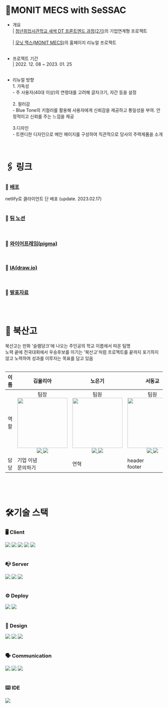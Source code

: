 # 🌱MONIT MECS with SeSSAC
* 개요 <br>
| [청년취업사관학교 새싹 DT 프론트엔드 과정(2기)](https://sesac.seoul.kr/course/active/detail.do?courseActiveSeq=1498&srchCategoryTypeCd=CATEGORY_TYPE )의 기업연계형 프로젝트
<br><br>| [모닛 맥스(MONIT MECS)](http://www.monitcorp.com/)의 홈페이지 리뉴얼 프로젝트
<br ><br >


* 프로젝트 기간 <br> | 2022. 12. 08 ~ 2023. 01. 25
 <br> <br>

* 리뉴얼 방향 <br > 1. 가독성 <br> - 주 사용자(40대 이상)의 연령대를 고려해 글자크기, 자간 등을 설정 <br><br> 2. 컬러감 <br>- Blue Tone의 키컬러를 활용해 사용자에게 신뢰감을 제공하고 통일성을 부여. 안정적이고 신뢰를 주는 느낌을 제공
<br ><br>
3.디자인 <br>-  트렌디한 디자인으로 메인 페이지를 구성하여 직관적으로 당사의 주력제품을 소개 <br ><br ><br >
# 🖇️ 링크
### 🔗 [배포](https://monit-cbp.netlify.app/)
netlify로 클라이언트 단 배포 (update. 2023.02.17)
<br ><br >

### 🔗 [팀 노션](https://yuuulya.notion.site/823cc32d696e4363bedc3e5ffb38220d)
<br >

###  🔗 [와이어프레임(pigma)](https://www.figma.com/file/o83afJnA3eHxNaXdpUohck/Monit-MECS?node-id=6%3A24&t=avcQDTI7NO7FpC31-1)
<br >

###  🔗 [IA(draw.io)](https://drive.google.com/file/d/1SGNjAM1LVaLgDZl42xP5nrRkyTy2_v9m/view?usp=sharing)
<br >

###  🔗 [발표자료](https://drive.google.com/file/d/1oEacWtU3JJhc6V3-3MjZsquIqJSDX0u0/view?usp=share_link)

<br ><br >

# 🏀 북산고
북산고는 만화 '슬램덩크'에 나오는 주인공의 학교 이름에서 따온 팀명<br > 노력 끝에 전국대회에서 우승후보를 이기는 '북산고'처럼 프로젝트를 끝까지 포기하지 않고 노력하여 성과를 이루자는 목표를 담고 있음 
<br ><br >

| 이름 | <div align="center">김율리아</div>   | <div align="center">노은기</div>  | <div align="center">서동교</div>  | <div align="center">이수아</div>  | <div align="center">이태희</div>  | <div align="center">최나은</div>  |
| ---- | ---------- | ------ | ------ | ------ | ------ | ------ |
| 역할 | <div align="center">팀장  <img src="https://github.com/yuuulya.png" width="160">  <a href="https://github.com/yuuulya"><img src="https://img.shields.io/badge/GitHub-181717?style=plastic&logo=GitHub&logoColor=white"/> </a>  <a href="https://bluepinetree.tistory.com"><img src="https://img.shields.io/badge/Tistory-fff?style=plastic&logo=Tistory&logoColor=black"/></a></div> | <div align="center">팀원  <img src="https://github.com/Nohkii.png" width="160">  <a href="https://github.com/Nohkii"><img src="https://img.shields.io/badge/GitHub-181717?style=plastic&logo=GitHub&logoColor=white"/> </a>  <a href="https://ek0129.tistory.com/"><img src="https://img.shields.io/badge/Tistory-fff?style=plastic&logo=Tistory&logoColor=black"/></a></div>  | <div align="center">팀원  <img src="https://github.com/re3ess.png" width="160">  <a href="https://github.com/re3ess"><img src="https://img.shields.io/badge/GitHub-181717?style=plastic&logo=GitHub&logoColor=white"/> </a>  <a href="https://yangpa2.tistory.com/"><img src="https://img.shields.io/badge/Tistory-fff?style=plastic&logo=Tistory&logoColor=black"/></a></div>  |  <div align="center">팀원  <img src="https://github.com/suconpa.png" width="160">  <a href="https://github.com/suconpa"><img src="https://img.shields.io/badge/GitHub-181717?style=plastic&logo=GitHub&logoColor=white"/> </a>  <a href="https://su-coding.tistory.com/"><img src="https://img.shields.io/badge/Tistory-fff?style=plastic&logo=Tistory&logoColor=black"/></a></div> | <div align="center">팀원  <img src="https://github.com/taeheehi.png" width="160">  <a href="https://github.com/taeheehi"><img src="https://img.shields.io/badge/GitHub-181717?style=plastic&logo=GitHub&logoColor=white"/> </a>  <a href="https://taehidev.tistory.com/"><img src="https://img.shields.io/badge/Tistory-fff?style=plastic&logo=Tistory&logoColor=black"/></a></div>   | <div align="center">팀원  <img src="https://github.com/ice-kirby.png" width="160">  <a href="https://github.com/ice-kirby"><img src="https://img.shields.io/badge/GitHub-181717?style=plastic&logo=GitHub&logoColor=white"/> </a>  <a href="https://velog.io/@gongwillson/"><img src="https://img.shields.io/badge/Tistory-fff?style=plastic&logo=Tistory&logoColor=black"/></a></div> |
 담당 | 기업 이념  <br> 문의하기 | 연혁 | header <br> footer | 메인 <br> | 사업 개요 <br> | 오시는길<br> 문의하기  | ---- | ---------- | ------ | ------ | ------ | ------ | ------ |


<br>
<br>
<br>

# 🛠️기술 스택

### 🖥️ Client 

<img src="https://img.shields.io/badge/HTML5-E34F26?style=flat-square&logo=HTML5&logoColor=white"/> <img src="https://img.shields.io/badge/CSS3-1572B6?style=flat-square&logo=CSS3&logoColor=white"/> <img src="https://img.shields.io/badge/Sass-CC6699?style=flat-square&logo=Sass&logoColor=white"/> <img src="https://img.shields.io/badge/Javascript-F7DF1E?style=flat-square&logo=Javascript&logoColor=white"/> <img src="https://img.shields.io/badge/React-61DAFB?style=flat-square&logo=React&logoColor=white"/>
<br><br>

### 📭 Server 
<img src="https://img.shields.io/badge/Node.js-339933?style=flat-square&logo=Node.js&logoColor=white"/> <img src="https://img.shields.io/badge/Express-000000?style=flat-square&logo=Express&logoColor=white"/> <img src="https://img.shields.io/badge/Axios-5A29E4?style=flat-square&logo=Axios&logoColor=white"/>
<br><br>

### ⚙️ Deploy
<img src="https://img.shields.io/badge/Netlify-00C7B7?style=flat-square&logo=Netlify&logoColor=white"/> <img src="https://img.shields.io/badge/Heroku-430098?style=flat-square&logo=Heroku&logoColor=white"/>
<br><br>

### 🎨 Design
<img src="https://img.shields.io/badge/Figma-F24E1E?style=flat-square&logo=Figma&logoColor=white"/> <img src="https://img.shields.io/badge/Adobe Photoshop-31A8FF?style=flat-square&logo=Adobe Photoshop&logoColor=white"/> <img src="https://img.shields.io/badge/Adobe Illustrator-FF9A00?style=flat-square&logo=Adobe Illustrator&logoColor=white"/>
<br><br>

### 🗣️ Communication 

<img src="https://img.shields.io/badge/GitHub-181717?style=flat-square&logo=GitHub&logoColor=white"/> <img src="https://img.shields.io/badge/Discord-5865F2?style=flat-square&logo=Discord&logoColor=white"/> <img src="https://img.shields.io/badge/Notion-000000?style=flat-square&logo=Notion&logoColor=white"/>
<br><br>

### ⌨️ IDE 
<img src="https://img.shields.io/badge/Visual Studio Code-007ACC?style=flat-square&logo=Visual Studio Code&logoColor=white"/>
<br><br>
<br><br>
